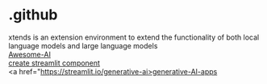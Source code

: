 # .github
xtends is an extension environment to extend the functionality of both local language models and large language models<br />
<a href="https://github.com/awe50me/Awesome-AI">Awesome-AI</a><br />
<a href="https://docs.streamlit.io/library/components/create">create streamlit component</a><br />
<a href="https://streamlit.io/generative-ai>generative-AI-apps</a><br />
